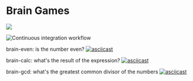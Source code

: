 # Brain Games

<a href="https://codeclimate.com/github/codeclimate/codeclimate/maintainability"><img src="https://api.codeclimate.com/v1/badges/a99a88d28ad37a79dbf6/maintainability" /></a>

![Continuous integration workflow](https://github.com/vaziliybober/frontend-project-lvl1/workflows/Continuous%20integration%20workflow/badge.svg)

brain-even: is the number even?
[![asciicast](https://asciinema.org/a/356203.svg)](https://asciinema.org/a/356203)

brain-calc: what's the result of the expression?
[![asciicast](https://asciinema.org/a/356387.svg)](https://asciinema.org/a/356387)

brain-gcd: what's the greatest common divisor of the numbers
[![asciicast](https://asciinema.org/a/356385.svg)](https://asciinema.org/a/356385)
